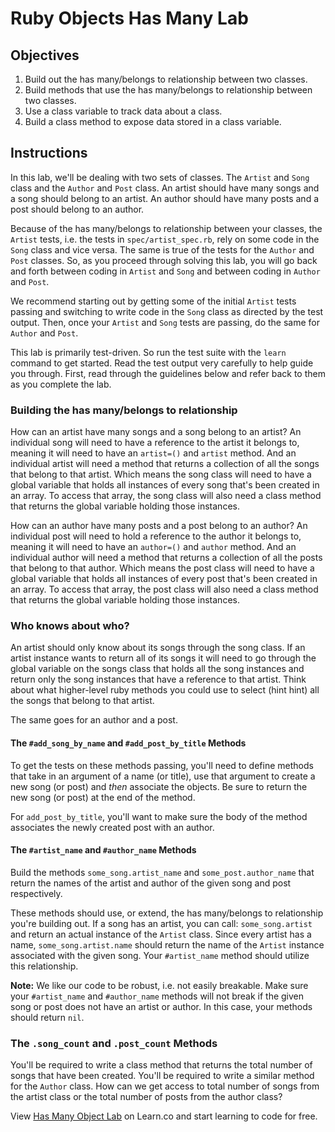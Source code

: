 # Ruby Objects Has Many Lab

## Objectives

1. Build out the has many/belongs to relationship between two classes.
2. Build methods that use the has many/belongs to relationship between two classes.
3. Use a class variable to track data about a class.
4. Build a class method to expose data stored in a class variable.

## Instructions

In this lab, we'll be dealing with two sets of classes. The `Artist` and `Song` class and the `Author` and `Post` class. An artist should have many songs and a song should belong to an artist. An author should have many posts and a post should belong to an author.

Because of the has many/belongs to relationship between your classes, the `Artist` tests, i.e. the tests in `spec/artist_spec.rb`, rely on some code in the `Song` class and vice versa. The same is true of the tests for the `Author` and `Post` classes. So, as you proceed through solving this lab, you will go back and forth between coding in `Artist` and `Song` and between coding in `Author` and `Post`.

We recommend starting out by getting some of the initial `Artist` tests passing and switching to write code in the `Song` class as directed by the test output. Then, once your `Artist` and `Song` tests are passing, do the same for `Author` and `Post`.

This lab is primarily test-driven. So run the test suite with the `learn` command to get started. Read the test output very carefully to help guide you through. First, read through the guidelines below and refer back to them as you complete the lab.

### Building the has many/belongs to relationship

How can an artist have many songs and a song belong to an artist? An individual song will need to have a reference to the artist it belongs to, meaning it will need to have an `artist=()` and `artist` method. And an individual artist will need a method that returns a collection of all the songs that belong to that artist. Which means the song class will need to have a global variable that holds all instances of every song that's been created in an array. To access that array, the song class will also need a class method that returns the global variable holding those instances.

How can an author have many posts and a post belong to an author? An individual post will need to hold a reference to the author it belongs to, meaning it will need to have an `author=()` and `author` method. And an individual author will need a method that returns a collection of all the posts that belong to that author. Which means the post class will need to have a global variable that holds all instances of every post that's been created in an array. To access that array, the post class will also need a class method that returns the global variable holding those instances.

### Who knows about who?

An artist should only know about its songs through the song class. If an artist instance wants to return all of its songs it will need to go through the global variable on the songs class that holds all the song instances and return only the song instances that have a reference to that artist. Think about what higher-level ruby methods you could use to select (hint hint) all the songs that belong to that artist.

The same goes for an author and a post.

#### The `#add_song_by_name` and `#add_post_by_title` Methods

To get the tests on these methods passing, you'll need to define methods that take in an argument of a name (or title), use that argument to create a new song (or post) and *then* associate the objects. Be sure to return the new song (or post) at the end of the method.

For `add_post_by_title`, you'll want to make sure the body of the method associates the newly created post with an author.

#### The `#artist_name` and `#author_name` Methods

Build the methods `some_song.artist_name` and `some_post.author_name` that return the names of the artist and author of the given song and post respectively.

These methods should use, or extend, the has many/belongs to relationship you're building out. If a song has an artist, you can call: `some_song.artist` and return an actual instance of the `Artist` class. Since every artist has a name, `some_song.artist.name` should return the name of the `Artist` instance associated with the given song. Your `#artist_name` method should utilize this relationship.

**Note:** We like our code to be robust, i.e. not easily breakable. Make sure your `#artist_name` and `#author_name` methods will not break if the given song or post does not have an artist or author. In this case, your methods should return `nil`.  

### The `.song_count` and `.post_count` Methods

You'll be required to write a class method that returns the total number of songs that have been created. You'll be required to write a similar method for the `Author` class. How can we get access to total number of songs from the artist class or the total number of posts from the author class?

<p class='util--hide'>View <a href='https://learn.co/lessons/ruby-objects-has-many-lab'>Has Many Object Lab</a> on Learn.co and start learning to code for free.</p>
